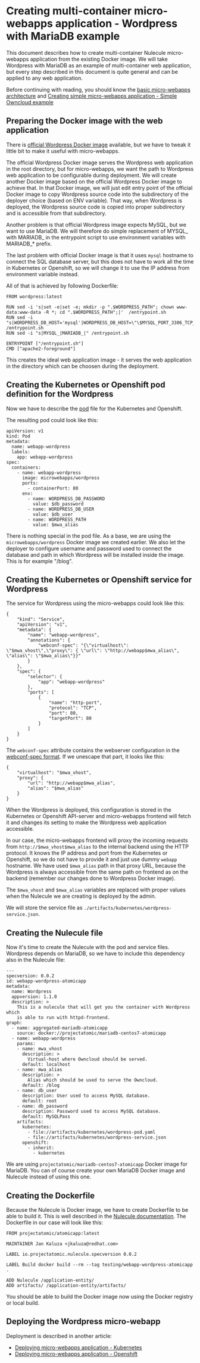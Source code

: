 # Creating multi-container micro-webapps application - Wordpress with MariaDB example

This document describes how to create multi-container Nulecule micro-webapps application from the existing Docker image. We will take Wordpress with MariaDB as an example of multi-container web application, but every step described in this document is quite general and can be applied to any web application.

Before continuing with reading, you should know the [basic micro-webapps architecture](../README.md) and [Creating simple micro-webapps application - Simple Owncloud example](create-simple-owncloud-webapp.md)

## Preparing the Docker image with the web application

There is [official Wordpress Docker image](https://registry.hub.docker.com/_/wordpress/) available, but we have to tweak it little bit to make it useful with micro-webapps.

The official Wordpress Docker image serves the Wordpress web application in the root directory, but for micro-webapps, we want the path to Wordpress web application to be configurable during deployment. We will create another Docker image based on the official Wordpress Docker image to achieve that. In that Docker image, we will just edit entry point of the official Docker image to copy Wordpress source code into the subdirectory of the deployer choice (based on ENV variable). That way, when Wordpress is deployed, the Wordpress source code is copied into proper subdirectory and is accessible from that subdirectory.

Another problem is that official Wordpress image expects MySQL, but we want to use MariaDB. We will therefore do simple replacement of MYSQL_ with MARIADB_ in the entrypoint script to use environment variables with MARIADB_* prefix.

The last problem with official Docker image is that it uses `mysql` hostname to connect the SQL database server, but this does not have to work all the time in Kubernetes or Openshift, so we will change it to use the IP address from environment variable instead.

All of that is achieved by following Dockerfile:

    FROM wordpress:latest

    RUN sed -i 's|set -e|set -e; mkdir -p ".$WORDPRESS_PATH"; chown www-data:www-data -R *; cd ".$WORDPRESS_PATH";|'  /entrypoint.sh
    RUN sed -i "s|WORDPRESS_DB_HOST='mysql'|WORDPRESS_DB_HOST=\"\$MYSQL_PORT_3306_TCP_ADDR\"|" /entrypoint.sh
    RUN sed -i "s|MYSQL_|MARIADB_|" /entrypoint.sh

    ENTRYPOINT ["/entrypoint.sh"]
    CMD ["apache2-foreground"]



This creates the ideal web application image - it serves the web application in the directory which can be choosen during the deployment.

## Creating the Kubernetes or Openshift pod definition for the Wordpress

Now we have to describe the [pod](https://github.com/GoogleCloudPlatform/kubernetes/blob/master/docs/pods.md) file for the Kubernetes and Openshift.

The resulting pod could look like this:

    apiVersion: v1
    kind: Pod
    metadata:
      name: webapp-wordpress
      labels:
        app: webapp-wordpress
    spec:
      containers:
        - name: webapp-wordpress
          image: microwebapps/wordpress
          ports:
            - containerPort: 80
          env:
            - name: WORDPRESS_DB_PASSWORD
              value: $db_password
            - name: WORDPRESS_DB_USER
              value: $db_user
            - name: WORDPRESS_PATH
              value: $mwa_alias

There is nothing special in the pod file. As a base, we are using the `microwebapps/wordpress` Docker image we created earlier. We also let the deployer to configure username and password used to connect the database and path in which Wordpress will be installed inside the image. This is for example "/blog".

## Creating the Kubernetes or Openshift service for Wordpress

The service for Wordpress using the micro-webapps could look like this:

    {
        "kind": "Service",
        "apiVersion": "v1",
        "metadata": {
            "name": "webapp-wordpress",
            "annotations": {
                "webconf-spec": "{\"virtualhost\": \"$mwa_vhost\",\"proxy\": { \"url\": \"http://webapp$mwa_alias\", \"alias\": \"$mwa_alias\"}}"
            }
        },
        "spec": {
            "selector": {
                "app": "webapp-wordpress"
            },
            "ports": [
                {
                    "name": "http-port",
                    "protocol": "TCP",
                    "port": 80,
                    "targetPort": 80
                }
            ]
        }
    }

The `webconf-spec` attribute contains the webserver configuration in the [webconf-spec format](https://github.com/micro-webapps/webconf-spec). If we unescape that part, it looks like this:

    {
        "virtualhost": "$mwa_vhost",
        "proxy": {
            "url": "http://webapp$mwa_alias",
            "alias": "$mwa_alias"
        }
    }

When the Wordpress is deployed, this configuration is stored in the Kubernetes or Openshift API-server and micro-webapps frontend will fetch it and changes its setting to make the Wordpress web application accessible.

In our case, the micro-webapps frontend will proxy the incoming requests from `http://$mwa_vhost$mwa_alias` to the internal backend using the HTTP protocol. It knows the IP address and port from the Kubernetes or Openshift, so we do not have to provide it and just use dummy `webapp` hostname. We have used `$mwa_alias` path in that proxy URL, because the Wordpress is always accessible from the same path on frontend as on the backend (remember our changes done to Wordpress Docker image).

The `$mwa_vhost` and `$mwa_alias` variables are replaced with proper values when the Nulecule we are creating is deployed by the admin.

We will store the service file as `./artifacts/kubernetes/wordpress-service.json`.

## Creating the Nulecule file

Now it's time to create the Nulecule with the pod and service files. Wordpress depends on MariaDB, so we have to include this dependency also in the Nulecule file:

    ---
    specversion: 0.0.2
    id: webapp-wordpress-atomicapp
    metadata:
      name: Wordpress
      appversion: 1.1.0
      description: >
        This is a nulecule that will get you the container with Wordpress which
        is able to run with httpd-frontend.
    graph:
      - name: aggregated-mariadb-atomicapp
        source: docker://projectatomic/mariadb-centos7-atomicapp
      - name: webapp-wordpress
        params:
        - name: mwa_vhost
          description: >
            Virtual-host where Owncloud should be served.
          default: localhost
        - name: mwa_alias
          description: >
            Alias which should be used to serve the Owncloud.
          default: /blog
        - name: db_user
          description: User used to access MySQL database.
          default: root
        - name: db_password
          description: Password used to access MySQL database.
          default: MySQLPass
        artifacts:
          kubernetes:
            - file://artifacts/kubernetes/wordpress-pod.yaml
            - file://artifacts/kubernetes/wordpress-service.json
          openshift:
            - inherit:
              - kubernetes

We are using `projectatomic/mariadb-centos7-atomicapp` Docker image for MariaDB. You can of course create your own MariaDB Docker image and Nulecule instead of using this one.

## Creating the Dockerfile

Because the Nulecule is Docker image, we have to create Dockerfile to be able to build it. This is well described in the [Nulecule documentation](https://github.com/projectatomic/nulecule/blob/master/docs/getting-started.md). The Dockerfile in our case will look like this:

    FROM projectatomic/atomicapp:latest

    MAINTAINER Jan Kaluza <jkaluza@redhat.com>

    LABEL io.projectatomic.nulecule.specversion 0.0.2

    LABEL Build docker build --rm --tag testing/webapp-wordpress-atomicapp .

    ADD Nulecule /application-entity/
    ADD artifacts/ /application-entity/artifacts/

You should be able to build the Docker image now using the Docker registry or local build.

## Deploying the Wordpress micro-webapp

Deployment is described in another article:

  * [Deploying micro-webapps application - Kubernetes](deploy-owncloud-webapp-kubernetes.md)
  * [Deploying micro-webapps application - Openshift](deploy-wordpress-webapp.md)



